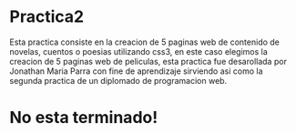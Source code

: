 # Practica2
Esta practica consiste en la creacion de 5 paginas web de contenido de novelas, cuentos o poesias utilizando css3,
en este caso elegimos la creacion de 5 paginas web de peliculas, esta practica fue desarollada por Jonathan Maria
Parra con fine de aprendizaje sirviendo asi como la segunda practica de un diplomado de programacion web.

# No esta terminado!